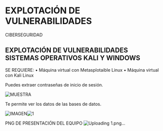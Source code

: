 # EXPLOTACIÓN DE VULNERABILIDADES
CIBERSEGURIDAD


## EXPLOTACIÓN DE VULNERABILIDADES SISTEMAS OPERATIVOS KALI Y WINDOWS

SE REQUIERE:
 •	Máquina virtual con Metasplotaible Linux
 •	Máquina virtual con Kali Linux
 
 Puedes extraer contraseñas de inicio de sesión. 
 
 ![MUESTRA](https://user-images.githubusercontent.com/111086891/205401450-715e8620-dbc6-48c6-b0fb-413687d2871f.jpg)
 
 Te permite ver los datos de las bases de datos. 
 
 ![IMAGEN](https://user-images.githubusercontent.com/111086891/205401633-28eee639-460b-494c-997d-a82afba2577d.jpg)![1](https://user-images.githubusercontent.com/111835798/205735923-7382bb84-ac39-46b9-b498-537821b5a326.png)

 
 PNG DE PRESENTACIÓN DEL EQUIPO 
 ![Uploading 1.png…]()

 

